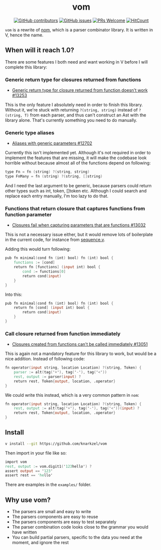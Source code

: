 <div align="center">
    <h1>vom</h1>
</div>

<div align="center">

[![GitHub contributors](https://img.shields.io/github/contributors/knarkzel/vom)](https://github.com/knarkzel/vom/graphs/contributors)
[![GitHub issues](https://img.shields.io/github/issues/knarkzel/vom)](https://github.com/knarkzel/vom/issues)
[![PRs Welcome](https://img.shields.io/badge/PRs-welcome-brightgreen.svg?style=flat-square)](https://github.com/knarkzel/vom/pulls)
[![HitCount](https://views.whatilearened.today/views/github/knarkzel/vom.svg)](https://github.com/knarkzel/vom)

</div>

`vom` is a rewrite of [nom](https://github.com/Geal/nom "nom"), which is a parser combinator library.
It is written in V, hence the name.

## When will it reach 1.0?

There are some features I both need and want working in V before I will complete this library:

### Generic return type for closures returned from functions

- [Generic return type for closure returned from function doesn't work #13253](https://github.com/vlang/v/issues/13253 "Generic return type for closure returned from function doesn't work #13253")

This is the only feature I absolutely need in order to finish this
library. Without it, we're stuck with returning `?(string, string)` instead of
`?(string, T)` from each parser, and thus can't construct an Ast with the
library alone. That's currently something you need to do manually.

### Generic type aliases

- [Aliases with generic parameters #12702](https://github.com/vlang/v/discussions/12702 "Aliases with generic parameters #12702 ")

Currently this isn't implemented yet. Although it's not required in order to
implement the features that are missing, it will make the codebase look horrible
without because almost all of the functions depend on following:

```v
type Fn = fn (string) ?(string, string)
type FnMany = fn (string) ?(string, []string)
```

And I need the last argument to be generic, because parsers could return other
types such as int, token, []token etc. Although I could search and replace each
entry manually, I'm too lazy to do that.

### Functions that return closure that captures functions from function parameter

- [Closures fail when capturing parameters that are functions #13032](https://github.com/vlang/v/issues/13032 "Closures fail when capturing parameters that are functions #13032")

This is not a necessary issue either, but it would remove lots of
boilerplate in the current code, for instance from [sequence.v](https://github.com/knarkzel/vom/blob/master/sequence.v "sequence.v").

Adding this would turn following:

```v
pub fn minimal(cond fn (int) bool) fn (int) bool {
	functions := [cond]
	return fn [functions] (input int) bool {
		cond := functions[0]
		return cond(input)
	}
}
```

Into this:

```v
pub fn minimal(cond fn (int) bool) fn (int) bool {
	return fn [cond] (input int) bool {
		return cond(input)
	}
}
```

### Call closure returned from function immediately 

- [Closures created from functions can't be called immediately #13051](https://github.com/vlang/v/issues/13051 "Closures created from functions can't be called immediately #13051")

This is again not a mandatory feature for this library to work, but would be a
nice addition. Instead of following code:

```v
fn operator(input string, location Location) ?(string, Token) {
	parser := alt(tag('+'), tag('-'), tag('<'))
	rest, output := parser(input) ?
	return rest, Token{output, location, .operator}
}
```

We could write this instead, which is a very common pattern in `nom`:

```v
fn operator(input string, location Location) ?(string, Token) {
	rest, output := alt(tag('+'), tag('-'), tag('<'))(input) ?
	return rest, Token{output, location, .operator}
}
```

## Install

```bash
v install --git https://github.com/knarkzel/vom
```

Then import in your file like so:

```v
import vom
rest, output := vom.digit1('123hello') ?
assert output == '123'
assert rest == 'hello'
```

There are examples in the `examples/` folder.

## Why use vom?

- The parsers are small and easy to write
- The parsers components are easy to reuse
- The parsers components are easy to test separately
- The parser combination code looks close to the grammar you would have written
- You can build partial parsers, specific to the data you need at the moment, and ignore the rest
